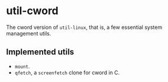 # util-cword
The cword version of `util-linux`, that is, a few essential system management
utils.

## Implemented utils
- `mount`.
- `qfetch`, a `screenfetch` clone for cword in C.
